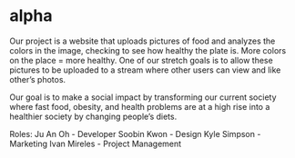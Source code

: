 # alpha

Our project is a website that uploads pictures of food and analyzes the colors in the image, checking to see how healthy the plate is.  More colors on the place = more healthy.  One of our stretch goals is to allow these pictures to be uploaded to a stream where other users can view and like other’s photos.

Our goal is to make a social impact by transforming our current society where fast food, obesity, and health problems are at a high rise into a healthier society by changing people’s diets.


Roles:
Ju An Oh - Developer
Soobin Kwon - Design
Kyle Simpson - Marketing
Ivan Mireles - Project Management

